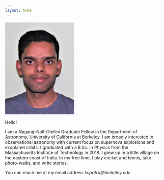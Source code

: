 ```yaml
---
layout: home 
---
```


<img src="/assets/img/ID_photo_submission.jpg" class="center" width="225" height="300">  

Hello!  

I am a Nagaraj-Noll-Otellini Graduate Fellow in the Department of Astronomy, University of California at Berkeley.
I am broadly interested in observational astronomy with current focus on supernova explosions and exoplanet orbits.
I graduated with a B.Sc. in Physics from the Massachusetts Institute of Technology in 2018. 
I grew up in a little village on the eastern coast of India. 
In my free time, I play cricket and tennis, take photo-walks, and write stories.

You can reach me at my email address _kcpatra@berkeley.edu_




